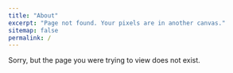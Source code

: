 ```yaml
---
title: "About"
excerpt: "Page not found. Your pixels are in another canvas."
sitemap: false
permalink: /
---
```


Sorry, but the page you were trying to view does not exist.
